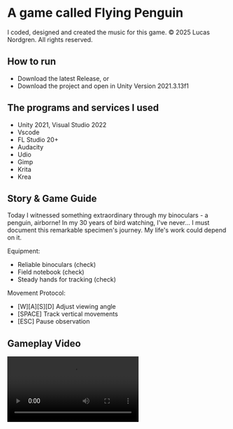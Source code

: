 # A game called Flying Penguin

I coded, designed and created the music for this game. © 2025 Lucas Nordgren. All rights reserved.

## How to run
* Download the latest Release, or
* Download the project and open in Unity Version 2021.3.13f1

## The programs and services I used

* Unity 2021, Visual Studio 2022
* Vscode
* FL Studio 20+
* Audacity
* Udio
* Gimp
* Krita
* Krea

## Story & Game Guide

Today I witnessed something extraordinary 
through my binoculars - a penguin, airborne! 
In my 30 years of bird watching, I've never... 
I must document this remarkable specimen's 
journey. My life's work could depend on it.

Equipment:
* Reliable binoculars (check)
* Field notebook (check)
* Steady hands for tracking (check)
  
Movement Protocol: 
* [W][A][S][D] Adjust viewing angle 
* [SPACE] Track vertical movements 
* [ESC] Pause observation

## Gameplay Video

<video src="https://github.com/user-attachments/assets/15a2edc3-a046-47f2-a7a6-e05a6f7a0e31" width="300" />
